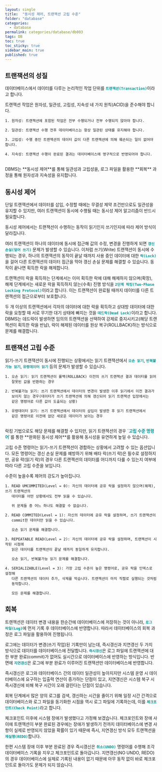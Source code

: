 ```yaml
---
layout: single
title:  "동시성 제어, 트랜잭션 고립 수준"
folder: "database"
categories:
  - database
permalink: categories/database/db003
tags: DB
toc: true
toc_sticky: true
sidebar_main: true
published: true
---
```


## 트랜잭션의 성질
데이터베이스에서 데이터를 다루는 논리적인 작업 단위를 <span style="color: rgb(3, 150, 150); font-weight: bold;">`트랜잭션(Transaction)`</span>이라고 합니다.

트랜잭션 작업은 원자성, 일관성, 고립성, 지속성 네 가지 원칙(ACID)을 준수해야 합니다.

	1. 원자성: 트랜잭션에 포함된 작업은 전부 수행되거나 전부 수행되지 않아야 합니다.
    
    2. 일관성: 트랜잭션 수행 전후 데이터베이스는 항상 일관된 상태를 유지해야 합니다.
    
    3. 고립성: 수행 중인 트랜잭션의 데이터 값이 다른 트랜잭션에 의해 훼손되는 일이 없어야 합니다.
    
    4. 지속성: 트랜잭션 수행이 완료된 결과는 데이터베이스에 영구적으로 반영되어야 합니다.

<br>
DBMS는 **동시성 제어**를 통해 일관성과 고립성을, 로그 파일을 활용한 **회복** 과정을 통해 원자성과 지속성을 유지합니다.

## 동시성 제어
단일 트랜잭션에서 데이터를 삽입, 수정할 때에는 무결성 제약 조건만으로도 일관성을 유지할 수 있지만, 여러 트랜잭션이 동시에 수행될 때는 동시성 제어 알고리즘이 반드시 필요합니다.

동시성 제어에서는 트랜잭션이 수행하는 동작이 읽기인지 쓰기인지에 따라 제어 방식이 달라집니다.

여러 트랜잭션이 하나의 데이터에 동시에 접근해 값의 수정, 변경을 진행하게 되면 <span style="color: rgb(3, 150, 150); font-weight: bold;">`갱신 손실(덮어 쓰기)`</span> 문제가 발생할 수 있습니다. 이처럼 쓰기(Write) 트랜잭션이 동시에 수행되는 경우, 하나의 트랜잭션의 동작이 끝날 때까지 사용 중인 데이터에 대한 <span style="color: rgb(3, 150, 150); font-weight: bold;">`락(Lock)`</span>을 걸어 다른 트랜잭션의 데이터 접근을 막아 갱신 손실 문제를 해결할 수 있습니다. 동작이 끝나면 획득한 락을 해제합니다.

트랜잭션이 락을 획득하는 단계에서는 이미 획득한 락에 대해 해제하지 않으며(확장), 해제 단계에서는 새로운 락을 획득하지 않는(수축) 진행 방식을 <span style="color: rgb(3, 150, 150); font-weight: bold;">`2단계 락킹(Two-Phase Locking Protocol)`</span>이라고 합니다. 이는 트랜잭션이 완료될 때까지 데이터를 다른 트랜잭션의 접근으로부터 보호합니다.

두 개 이상의 트랜잭션에서 각자의 데이터에 대한 락을 획득하고 상대방 데이터에 대한 락을 요청할 때 서로 무기한 대기 상태에 빠지는 것을 <span style="color: rgb(3, 150, 150); font-weight: bold;">`데드락(Dead Lock)`</span>이라고 합니다. DBMS는 데드락이 발생하면 임의의 트랜잭션을 선택하여 강제로 중지시키고(해당 트랜잭션이 획득한 락을 반납), 락이 해제된 데이터를 원상 복구(ROLLBACK)하는 방식으로 문제를 해결합니다.

## 트랜잭션 고립 수준
읽기-쓰기 트랜잭션이 동시에 진행되는 상황에서는 읽기 트랜잭션에서 <span style="color: rgb(3, 150, 150); font-weight: bold;">`오손 읽기`</span>, <span style="color: rgb(3, 150, 150); font-weight: bold;">`반복불가능 읽기`</span>, <span style="color: rgb(3, 150, 150); font-weight: bold;">`유령데이터 읽기`</span> 등의 문제가 발생할 수 있습니다.

	1. 오손 읽기: 읽기 트랜잭션이 롤백(ROLLBACK) 이전의 쓰기 트랜잭션 결과 데이터를 읽어 
       잘못된 값을 반환하는 경우
    
    2. 반복불가능 읽기: 쓰기 트랜잭션에서 데이터의 변경이 발생한 이후 읽기에서 이전 결과가
       보이지 않는 경우(데이터가 쓰기 트랜잭션에 의해 갱신되어 읽기 트랜잭션 입장에서는
       같은 명령어로 다른 값이 도출되는 상황)
    
    3. 유령데이터 읽기: 쓰기 트랜잭션에서 데이터의 삽입이 발생한 후 읽기 트랜잭션에서
       같은 명령어로 이전에 없던 새로운 데이터가 보이는 경우

<br>
락킹 기법으로도 해당 문제를 해결할 수 있지만, 읽기 트랜잭션의 경우 <span style="color: rgb(3, 150, 150); font-weight: bold;">`고립 수준 명령어`</span>를 통한 **완화된 동시성 제어**를 활용해 동시성을 유연하게 높일 수 있습니다.

고립 수준 명령어는 읽기-쓰기 트랜잭션이 경합하는 상황에서 고려할 수 있는 옵션입니다. 모든 명령어는 갱신 손실 문제를 예방하기 위해 배타 락(쓰기 락)은 필수로 설정하지만, 공유 락(읽기 락)의 경우 다른 트랜잭션의 데이터를 어디까지 다룰 수 있는지 여부에 따라 다른 고립 수준을 보입니다.

수준이 높을수록 제어의 강도가 높아집니다.

	1. READ UMCOMMITED(Level = 0): 자신의 데이터에 공유 락을 설정하지 않으며(해제), 쓰기 트랜잭션의
       데이터를 어떤 상황에서도 전부 읽을 수 있습니다.
       
       위 문제들 중 어느 하나도 해결할 수 없습니다.
       
    2. READ COMMITED(Level = 1): 자신의 데이터에 공유 락을 설정하며, 쓰기 트랜잭션이
       commit한 데이터만 읽을 수 있습니다.
       
       오손 읽기 문제를 해결합니다.
       
    3. REPEATABLE READ(Level = 2): 자신의 데이터에 공유 락을 설정하며, 트랜잭션이 시작된 시점에
       읽은 데이터를 트랜잭션이 끝날 때까지 동일하게 유지합니다. 
       
       오손 읽기, 반복불가능 읽기 문제를 해결합니다.
       
    4. SERIALIZABLE(Level = 3): 가장 고립 수준이 높은 명령어로, 공유 락을 인덱스로 설정해
       다른 트랜잭션의 데이터 추가, 삭제를 막습니다. 트랜잭션이 마치 직렬로 실행되는 것처럼
       동작합니다.
       
       모든 문제를 해결합니다.

## 회복
트랜잭션은 데이터 변경 내용을 한순간에 데이터베이스에 저장하는 것이 아니라, <span style="color: rgb(3, 150, 150); font-weight: bold;">`로그 파일(Log)`</span>에 먼저 기록 후 데이터베이스에 반영합니다. 따라서 데이터베이스의 회복 과정은 로그 파일을 활용하여 진행됩니다.

로그에는 데이터가 변경(쓰기 작업)된 기록만이 남는데, 즉시갱신과 지연갱신 두 가지 방식으로 데이터를 데이터베이스에 전달합니다. <span style="color: rgb(3, 150, 150); font-weight: bold;">`즉시갱신`</span>은 로그 파일에 트랜잭션에 대한 부분 완료(commit)가 없어도 실시간으로 데이터베이스에 반영하는 방식입니다. 반면에 <span style="color: rgb(3, 150, 150); font-weight: bold;">`지연갱신`</span>은 로그에 부분 완료가 이루어진 트랜잭션만 데이터베이스에 반영합니다.

즉시갱신은 로그와 데이터베이스 간의 데이터 일관성이 높아지지만 시스템 운영 시 데이터베이스에 요구하는 입출력 연산이 증가하는 단점이 있고, 지연갱신은 시스템 복구 시 즉시갱신에 비해 복구 시간이 오래 걸린다는 단점이 있습니다.

회복 단계에서 많은 양의 로그를 검색, 갱신하는 시간을 줄이기 위해 일정 시간 간격으로 데이터베이스와 로그 파일을 동기화한 시점을 역시 로그 파일에 기록하는데, 이를 <span style="color: rgb(3, 150, 150); font-weight: bold;">`체크포인트(Check Point)`</span>라고 합니다.

체크포인트 이후에 시스템 장애가 발생했다고 가정해 보겠습니다. 체크포인트와 장애 사이에 트랜잭션이 부분 완료된 경우에는 장애가 발생하기 전까지 데이터베이스에 변경 사항이 실제로 반영되지 않았을 확률이 있기 때문에 즉시, 지연갱신 방식 모두 트랜잭션을 <span style="color: rgb(3, 150, 150); font-weight: bold;">`재실행(REDO)`</span>합니다.

한편 시스템 장애 이후 부분 완료된 경우 즉시갱신은 <span style="color: rgb(3, 150, 150); font-weight: bold;">`취소(UNDO)`</span> 명령어를 수행해 조각 데이터베이스 기록을 지우고 체크포인트로 돌아갑니다. 지연갱신(NO UNDO, REDO)의 경우 데이터베이스에 실제로 기록된 내용이 없기 때문에 아무 동작 없이 바로 체크포인트로 돌아가도 문제가 되지 않습니다.